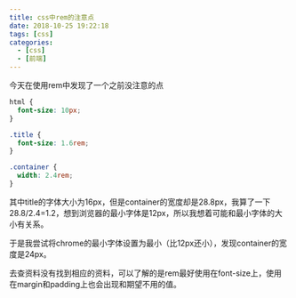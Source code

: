 ```yaml
---
title: css中rem的注意点
date: 2018-10-25 19:22:18
tags: [css]
categories:
  - [css]
  - [前端]
---
```


今天在使用rem中发现了一个之前没注意的点
```css
html {
  font-size: 10px;
}

.title {
  font-size: 1.6rem;
}

.container {
  width: 2.4rem;
}
```

其中title的字体大小为16px，但是container的宽度却是28.8px，我算了一下28.8/2.4=1.2，想到浏览器的最小字体是12px，所以我想着可能和最小字体的大小有关系。

于是我尝试将chrome的最小字体设置为最小（比12px还小），发现container的宽度是24px。

去查资料没有找到相应的资料，可以了解的是rem最好使用在font-size上，使用在margin和padding上也会出现和期望不用的值。
